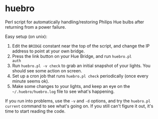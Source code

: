# huebro
Perl script for automatically handling/restoring Philips Hue bulbs after returning from a power failure.

Easy setup (on unix):

1. Edit the <code>BRIDGE</code> constant near the top of the script, and change the IP address to point at your own bridge.
2. Press the link button on your Hue Bridge, and run <code>huebro.pl auth</code>
3. Run <code>huebro.pl -v check</code> to grab an initial snapshot of your lights. You should see some action on screen.
4. Set up a cron job that runs <code>huebro.pl check</code> periodically (once every minute seems ok).
5. Make some changes to your lights, and keep an eye on the <code>~/.huebro/huebro.log</code> file to see what's happening.

If you run into problems, use the <code>-v</code> and <code>-d</code> options, and try the <code>huebro.pl current</code> command to see what's going on. If you still can't figure it out, it's time to start reading the code.
